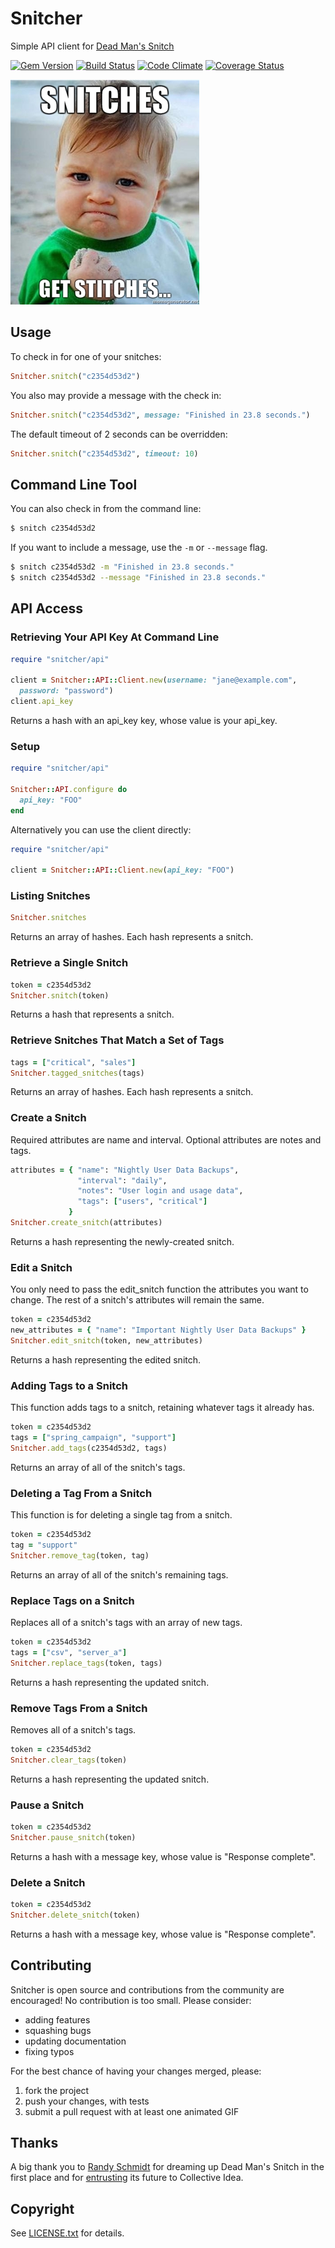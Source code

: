 # Snitcher

Simple API client for [Dead Man's Snitch](https://deadmanssnitch.com)

[![Gem Version](https://badge.fury.io/rb/snitcher.png)](http://badge.fury.io/rb/snitcher)
[![Build Status](https://travis-ci.org/deadmanssnitch/snitcher.png?branch=master)](https://travis-ci.org/deadmanssnitch/snitcher)
[![Code Climate](https://codeclimate.com/github/deadmanssnitch/snitcher.png)](https://codeclimate.com/github/deadmanssnitch/snitcher)
[![Coverage Status](https://coveralls.io/repos/deadmanssnitch/snitcher/badge.png)](https://coveralls.io/r/deadmanssnitch/snitcher)

![Snitches get Stitches](doc/get_them_stitches.jpg)

## Usage

To check in for one of your snitches:

```ruby
Snitcher.snitch("c2354d53d2")
```

You also may provide a message with the check in:

```ruby
Snitcher.snitch("c2354d53d2", message: "Finished in 23.8 seconds.")
```

The default timeout of 2 seconds can be overridden:

```ruby
Snitcher.snitch("c2354d53d2", timeout: 10)
```

## Command Line Tool

You can also check in from the command line:

```bash
$ snitch c2354d53d2
```

If you want to include a message, use the `-m` or `--message` flag.

```bash
$ snitch c2354d53d2 -m "Finished in 23.8 seconds."
$ snitch c2354d53d2 --message "Finished in 23.8 seconds."
```

## API Access

### Retrieving Your API Key At Command Line

```ruby
require "snitcher/api"

client = Snitcher::API::Client.new(username: "jane@example.com",
  password: "password")
client.api_key
```

Returns a hash with an api_key key, whose value is your api_key.

### Setup

```ruby
require "snitcher/api"

Snitcher::API.configure do
  api_key: "FOO"
end
```

Alternatively you can use the client directly:
```ruby
require "snitcher/api"

client = Snitcher::API::Client.new(api_key: "FOO")
```

### Listing Snitches

```ruby
Snitcher.snitches
```

Returns an array of hashes. Each hash represents a snitch.

### Retrieve a Single Snitch

```ruby
token = c2354d53d2
Snitcher.snitch(token)
```

Returns a hash that represents a snitch.

### Retrieve Snitches That Match a Set of Tags

```ruby
tags = ["critical", "sales"]
Snitcher.tagged_snitches(tags)
```

Returns an array of hashes. Each hash represents a snitch.

### Create a Snitch

Required attributes are name and interval. Optional attributes are notes and tags.

```ruby
attributes = { "name": "Nightly User Data Backups",
               "interval": "daily",
               "notes": "User login and usage data",
               "tags": ["users", "critical"]
             }
Snitcher.create_snitch(attributes)
```

Returns a hash representing the newly-created snitch.

### Edit a Snitch

You only need to pass the edit_snitch function the attributes you want to change. The rest of a snitch's attributes will remain the same.

```ruby
token = c2354d53d2
new_attributes = { "name": "Important Nightly User Data Backups" }
Snitcher.edit_snitch(token, new_attributes)
```

Returns a hash representing the edited snitch.

### Adding Tags to a Snitch

This function adds tags to a snitch, retaining whatever tags it already has.

```ruby
token = c2354d53d2
tags = ["spring_campaign", "support"]
Snitcher.add_tags(c2354d53d2, tags)
```

Returns an array of all of the snitch's tags.

### Deleting a Tag From a Snitch

This function is for deleting a single tag from a snitch.

```ruby
token = c2354d53d2
tag = "support"
Snitcher.remove_tag(token, tag)
```

Returns an array of all of the snitch's remaining tags.

### Replace Tags on a Snitch

Replaces all of a snitch's tags with an array of new tags.

```ruby
token = c2354d53d2
tags = ["csv", "server_a"]
Snitcher.replace_tags(token, tags)
```

Returns a hash representing the updated snitch.

### Remove Tags From a Snitch

Removes all of a snitch's tags.

```ruby
token = c2354d53d2
Snitcher.clear_tags(token)
```

Returns a hash representing the updated snitch.

### Pause a Snitch

```ruby
token = c2354d53d2
Snitcher.pause_snitch(token)
```

Returns a hash with a message key, whose value is "Response complete".

### Delete a Snitch

```ruby
token = c2354d53d2
Snitcher.delete_snitch(token)
```

Returns a hash with a message key, whose value is "Response complete".

## Contributing

Snitcher is open source and contributions from the community are encouraged! No
contribution is too small. Please consider:

* adding features
* squashing bugs
* updating documentation
* fixing typos

For the best chance of having your changes merged, please:

1. fork the project
2. push your changes, with tests
3. submit a pull request with at least one animated GIF

## Thanks

A big thank you to [Randy Schmidt](https://github.com/r38y) for dreaming up
Dead Man's Snitch in the first place and for
[entrusting](http://r38y.com/dead-mans-snitch-sold) its future to Collective
Idea.

## Copyright

See [LICENSE.txt](LICENSE.txt) for details.
